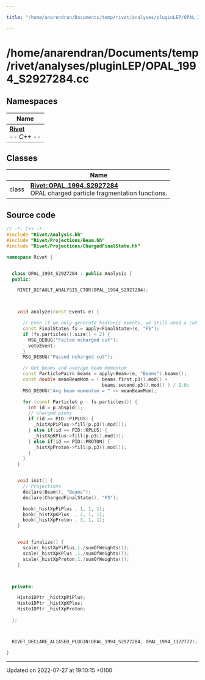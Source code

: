 ```yaml
---

title: "/home/anarendran/Documents/temp/rivet/analyses/pluginLEP/OPAL_1994_S2927284.cc"

---
```


# /home/anarendran/Documents/temp/rivet/analyses/pluginLEP/OPAL_1994_S2927284.cc



## Namespaces

| Name           |
| -------------- |
| **[Rivet](http://example.org/namespaces/namespacerivet/)** <br>-*- C++ -*-  |

## Classes

|                | Name           |
| -------------- | -------------- |
| class | **[Rivet::OPAL_1994_S2927284](http://example.org/classes/classrivet_1_1opal__1994__s2927284/)** <br>OPAL charged particle fragmentation functions.  |




## Source code

```cpp
// -*- C++ -*-
#include "Rivet/Analysis.hh"
#include "Rivet/Projections/Beam.hh"
#include "Rivet/Projections/ChargedFinalState.hh"

namespace Rivet {


  class OPAL_1994_S2927284 : public Analysis {
  public:

    RIVET_DEFAULT_ANALYSIS_CTOR(OPAL_1994_S2927284);



    void analyze(const Event& e) {

      // Even if we only generate hadronic events, we still need a cut on numCharged >= 2.
      const FinalState& fs = apply<FinalState>(e, "FS");
      if (fs.particles().size() < 2) {
        MSG_DEBUG("Failed ncharged cut");
        vetoEvent;
      }
      MSG_DEBUG("Passed ncharged cut");

      // Get beams and average beam momentum
      const ParticlePair& beams = apply<Beam>(e, "Beams").beams();
      const double meanBeamMom = ( beams.first.p3().mod() +
                                   beams.second.p3().mod() ) / 2.0;
      MSG_DEBUG("Avg beam momentum = " << meanBeamMom);

      for (const Particle& p : fs.particles()) {
        int id = p.abspid();
        // charged pions
        if (id == PID::PIPLUS) {
          _histXpPiPlus->fill(p.p3().mod());
        } else if(id == PID::KPLUS) {
          _histXpKPlus->fill(p.p3().mod());
        } else if(id == PID::PROTON) {
          _histXpProton->fill(p.p3().mod());
        }
      }
    }


    void init() {
      // Projections
      declare(Beam(), "Beams");
      declare(ChargedFinalState(), "FS");

      book(_histXpPiPlus , 1, 1, 1);
      book(_histXpKPlus  , 2, 1, 1);
      book(_histXpProton , 3, 1, 1);
    }


    void finalize() {
      scale(_histXpPiPlus,1./sumOfWeights());
      scale(_histXpKPlus ,1./sumOfWeights());
      scale(_histXpProton,1./sumOfWeights());
    }



  private:

    Histo1DPtr _histXpPiPlus;
    Histo1DPtr _histXpKPlus;
    Histo1DPtr _histXpProton;

  };



  RIVET_DECLARE_ALIASED_PLUGIN(OPAL_1994_S2927284, OPAL_1994_I372772);

}
```


-------------------------------

Updated on 2022-07-27 at 19:10:15 +0100

